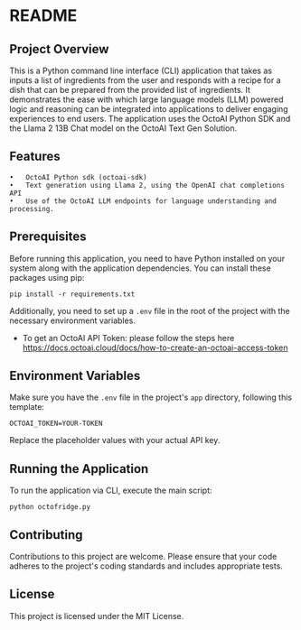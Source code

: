 # README

## Project Overview

This is a Python command line interface (CLI) application that takes as inputs a list of ingredients from the user and responds with a recipe for a dish that can be prepared from the provided list of ingredients. It demonstrates the ease with which large language models (LLM) powered logic and reasoning can be integrated into applications to deliver engaging experiences to end users. The application uses the OctoAI Python SDK and the Llama 2 13B Chat model on the OctoAI Text Gen Solution.

## Features
	•	OctoAI Python sdk (octoai-sdk) 
	•	Text generation using Llama 2, using the OpenAI chat completions API
	•	Use of the OctoAI LLM endpoints for language understanding and processing.

## Prerequisites

Before running this application, you need to have Python installed on your system along with the application dependencies. You can install these packages using pip:

`pip install -r requirements.txt`

Additionally, you need to set up a `.env` file in the root of the project with the necessary environment variables.

-   To get an OctoAI API Token: please follow the steps here https://docs.octoai.cloud/docs/how-to-create-an-octoai-access-token

## Environment Variables

Make sure you have the `.env` file in the project's `app` directory, following this template:

```
OCTOAI_TOKEN=YOUR-TOKEN
```

Replace the placeholder values with your actual API key.

## Running the Application

To run the application via CLI, execute the main script:

`python octofridge.py`

## Contributing

Contributions to this project are welcome. Please ensure that your code adheres to the project's coding standards and includes appropriate tests.

## License

This project is licensed under the MIT License.
